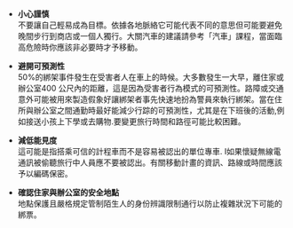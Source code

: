[Title]: # (降低機會)
[Order]: # (10)

* **小心謹慎**  
不要讓自己輕易成為目標。依據各地脈絡它可能代表不同的意思但可能要避免晚間步行到商店或一個人獨行。大關汽車的建議請參考「汽車」課程，當面臨高危險時你應該非必要時才予移動。

* **避開可預測性**  
50%的綁架事件發生在受害者人在車上的時候。大多數發生一大早，離住家或辦公室400 公尺內的距離，這是因為受害者行為模式的可預測性。路障或交通意外可能被用來製造假象好讓綁架者事先快速地扮為警員來執行綁架。當在住所與辦公室之間通勤時最好能減少行踪的可預測性，尤其是在下班後的活動,例如接送小孩上下學或去購物.要變更旅行時間和路徑可能比較困難。

* **減低能見度**  
這可能是指搭乘可信的計程車而不是容易被認出的單位專車. I如果懷疑無線電通訊被偷聽旅行中人員應不要被認出。有關移動計畫的資訊、路線或時間應該予以編碼保密。

* **確認住家與辦公室的安全地點**  
地點保護且嚴格規定管制陌生人的身份辨識限制通行以防止複雜狀況下可能的綁票。
